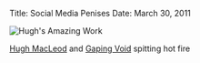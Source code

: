 Title: Social Media Penises
Date: March 30, 2011

![Hugh's Amazing Work][3]

[Hugh MacLeod][2] and [Gaping Void][1] spitting hot fire

[1]: http://gapingvoid.com
[2]: http://twitter.com/gapingvoid
[3]: http://c522735.r35.cf2.rackcdn.com/media_httpimagesinsta_GfxnA.jpg.scaled1000.jpeg
